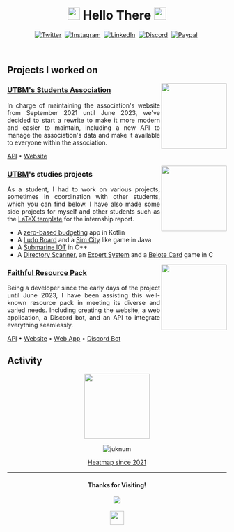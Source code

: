 <h1 align="center">
<img src="https://lumiere-a.akamaihd.net/v1/images/image_24de51ea.gif" height="28">
Hello There
<img src="https://lumiere-a.akamaihd.net/v1/images/image_24de51ea.gif" height="28">
</h1>

<p align="center">
 <a href="https://twitter.com/Juknum_"><img alt="Twitter" src="https://img.shields.io/badge/Twitter-1DA1F2?style=for-the-badge&logo=twitter&logoColor=white"></a>&nbsp;
 <a href="mailto:contact@juknum.fr"><img alt="Instagram" src="https://img.shields.io/badge/Email-0096aa?style=for-the-badge&logo=gmail&logoColor=white"></a>&nbsp;
 <a href="https://www.linkedin.com/in/juknum"><img alt="LinkedIn" src="https://img.shields.io/badge/LinkedIn-0077B5?style=for-the-badge&logo=linkedin&logoColor=white"></a>&nbsp;
 <a href="https://discordapp.com/users/207471947662098432"><img alt="Discord" src="https://img.shields.io/badge/Discord-525DDB?style=for-the-badge&logo=discord&logoColor=white"></a>&nbsp;
 <a href="https://paypal.me/jlcnst"><img alt="Paypal" src="https://img.shields.io/badge/PayPal-00457C?style=for-the-badge&logo=paypal&logoColor=white"></a>&nbsp;
</p>

<br>

<!--
## Projects I'm working on
-->

## Projects I worked on

<img src="https://avatars.githubusercontent.com/u/4517438" align="right" height="150">

<h3><a href="https://ae.utbm.fr">UTBM's Students Association</a></h3>
<p align="justify">
In charge of maintaining the association's website from September 2021 until June 2023, we've decided to start a rewrite to make it more modern and easier to maintain, including a new API to manage the association's data and make it available to everyone within the association.
</p>

<p>
<a href="https://github.com/ae-utbm/api">API</a>&nbsp;•
<a href="https://github.com/ae-utbm/sith4">Website</a>
</p>

<img src="https://github.com/Juknum/Juknum/assets/49886317/f44d7936-4048-4ebc-8036-37799c80fbec" align="right" width="150">

<h3><a href="https://utbm.fr">UTBM</a>'s studies projects</h3>
<p align="justify">
As a student, I had to work on various projects, sometimes in coordination with other students, which you can find below. I have also made some side projects for myself and other students such as the <a href="https://github.com/Juknum/UTBM-Internship-Report">LaTeX template</a> for the internship report.
<br>
<ul>
<li>A <a href="https://github.com/Juknum/Piggy-Bank">zero-based budgeting</a> app in Kotlin</li>
<li>A <a href="https://github.com/Juknum/Ludo-Board">Ludo Board</a> and a <a href="https://github.com/CyrilleStr/SimPower">Sim City</a> like game in Java</li>
<li>A <a href="https://github.com/Juknum/ChouMarin">Submarine IOT</a> in C++</li>
<li>A <a href="https://github.com/Juknum/Directory-Scanner">Directory Scanner</a>, an <a href="https://github.com/Juknum/Systeme-Expert">Expert System</a> and a <a href="https://github.com/Juknum/Belote">Belote Card</a> game in C</li>
</ul>
</p>

<img src="https://database.faithfulpack.net/images/branding/logos/transparent/hd/main_logo.gif" align="right" height="150" >

<h3><a href="https://www.faithfulpack.net/">Faithful Resource Pack</a></h3>
<p align="justify">
Being a developer since the early days of the project until June 2023, I have been assisting this well-known resource pack in meeting its diverse and varied needs. Including creating the website, a web application, a Discord bot, and an API to integrate everything seamlessly.
</p>

<p>
<a href="https://github.com/Faithful-Resource-Pack/API">API</a>&nbsp;•
<a href="https://github.com/Faithful-Resource-Pack/Website">Website</a>&nbsp;•
<a href="https://github.com/Faithful-Resource-Pack/App">Web App</a>&nbsp;•
<a href="https://github.com/Faithful-Resource-Pack/CompliBot">Discord Bot</a>
</p>

## Activity

<p align="center">
 <picture>
  <source 
   srcset="https://wakatime.com/share/@Juknum/a617def5-5f29-4fcc-9bba-9910bbd0caf8.svg"
   media="(prefers-color-scheme: dark)"
  />
  <source 
   srcset="https://wakatime.com/share/@Juknum/17c70316-3063-46e7-84fc-0bcf4ed37477.svg"
   media="(prefers-color-scheme: light), (prefers-color-scheme: no-preference)"
  />
  <img height="150" src="https://wakatime.com/share/@Juknum/17c70316-3063-46e7-84fc-0bcf4ed37477.svg" />
 </picture>
</p>

<p align="center">
 <img src="https://wakatime.com/badge/user/09f02cd5-cd5e-406e-8cde-3fe372acff3c.svg?style=for-the-badge" alt="juknum" />
</p>

<p align="center"><a href="https://wakatime.com/share/@Juknum/d13751c3-4ac7-49db-9d51-6a985560505d.svg" target="_blank">Heatmap since 2021</a></p>

---

<h4 align="center">Thanks for Visiting!</h4>
<p align="center">
 <img src="https://profile-counter.glitch.me/Juknum/count.svg">
 <br/><br/>
 <img height="32" src="https://images-ext-2.discordapp.net/external/T6Cv-e0Xpc42I5VAV-G8wYCqt7mgI4ewjEWmtwDq4iU/https/cdn.discordapp.com/emojis/799357507126427699">
</p>
